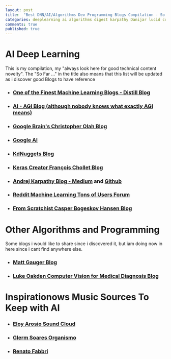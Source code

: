 ```yaml
---
layout: post
title:  "Best DNN/AI/Algorithms Dev Programming Blogs Compilation - So Far ..."
categories: deeplearning ai algorithms digest karpathy Danijar lucid colah googleai kdnuggets sound
comments: true
published: true
---
```


# AI Deep Learning

This is my compilation, my "always look here for good technical content novelty". The "So Far ..." in the title also means that this list will be updated as i discover good Blogs to have reference

- ### [One of the Finest Machine Learning Blogs - Distill Blog][distill]

- ### [AI - AGI Blog (although nobody knows what exactly AGI means)][agi]

- ### [Google Brain's Christopher Olah Blog][colah] 

- ### [Google AI][googleai]

- ### [KdNuggets Blog][kdnuggets]

- ### [Keras Creator François Chollet Blog][fchollet]

- ### [Andrej Karpathy Blog - Medium][karpathymedium] and [Github][karpathygithub]

- ### [Reddit Machine Learning Tons of Users Forum][reddit]

- ### [From Scratchist Casper Bogeskov Hansen Blog][casper]

# Other Algorithms and Programming

Some blogs i would like to share since i discovered it, but iam doing now in here since i cant find anywhere else.

- ### [Matt Gauger Blog][mattgauger]
- ### [Luke Oakden Computer Vision for Medical Diagnosis Blog][luke]

# Inspirationows Music Sources To Keep with AI

- ### [Eloy Arosio Sound Cloud][eloy]
- ### [Glerm Soares Organismo][glerm]
- ### [Renato Fabbri][rfabbri]

[agi]: https://agi.io/blog/
[colah]: http://colah.github.io
[distill]: https://distill.pub/
[spa]: https://rcalsaverini.github.io/year-archive/
[googleai]: https://ai.googleblog.com/ 
[karpathymedium]: https://medium.com/@karpathy
[karpathygithub]: http://karpathy.github.io/
[victors]: https://vict0rs.ch/
[fchollet]: https://fchollet.com/
[mattgauger]: http://blog.mattgauger.com/
[kdnuggets]: https://www.kdnuggets.com/
[reddit]: https://www.reddit.com/r/MachineLearning/
[casper]: https://mlfromscratch.com/
[luke]: https://lukeoakdenrayner.wordpress.com/research/
[eloy]: https://soundcloud.com/eloy-ar-sio
[glerm]: https://soundcloud.com/organismo/tracks
[rfabbri]: https://soundcloud.com/le-poste-tche/sets
